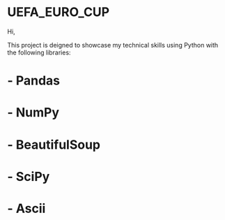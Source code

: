 # UEFA_EURO_CUP

Hi,

This project is deigned to showcase my technical skills using Python with the following libraries:
#   - Pandas
#   - NumPy
#   - BeautifulSoup
#   - SciPy
#   - Ascii

